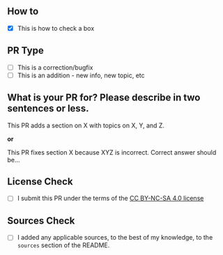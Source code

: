 ## How to
- [x] This is how to check a box

## PR Type
- [ ] This is a correction/bugfix
- [ ] This is an addition - new info, new topic, etc

## What is your PR for? Please describe in two sentences or less.
This PR adds a section on X with topics on X, Y, and Z.

__or__

This PR fixes section X because XYZ is incorrect. Correct answer should be...

## License Check
- [ ] I submit this PR under the terms of the [CC BY-NC-SA 4.0 license](https://creativecommons.org/licenses/by-nc-sa/4.0/)

## Sources Check
- [ ] I added any applicable sources, to the best of my knowledge, to the `sources` section of the README.
